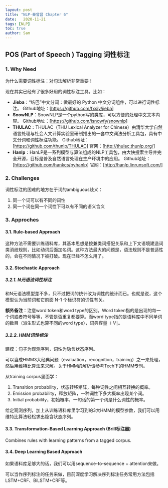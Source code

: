 ```yaml
---
layout: post
title: "NLP-秦曾昌 Chapter 6"
date:   2020-11-21
tags: [NLP]
toc: true
author: Sam
---
```


## POS (Part of Speech ) Tagging 词性标注

### 1. Why Need

为什么需要词性标注：对句法解析非常重要！

现在其实已经有了很多好用的词性标注工具，比如：

- **Jieba**：“结巴”中文分词：做最好的 Python 中文分词组件，可以进行词性标注。
  Github地址：[https://github.com/fxsjy/jieba]
- **SnowNLP**：SnowNLP是一个python写的类库，可以方便的处理中文文本内容。
  Github地址：[https://github.com/isnowfy/snownlp]
- **THULAC**：THULAC（THU Lexical Analyzer for Chinese）由清华大学自然语言处理与社会人文计算实验室研制推出的一套中文词法分析工具包，具有中文分词和词性标注功能。
  Github地址：[https://github.com/thunlp/THULAC]
  官网：[http://thulac.thunlp.org/]
- **Hanlp**：HanLP是一系列模型与算法组成的NLP工具包，由大快搜索主导并完全开源，目标是普及自然语言处理在生产环境中的应用。
  Github地址：[https://github.com/hankcs/pyhanlp]
  官网：[http://hanlp.linrunsoft.com/]



### 2. Challenges

词性标注的困难的地方在于词的ambiguous歧义：

1. 同一个词可以有不同的词性
2. 同一个词在同一个词性下可以有不同的语义含义



### 3. Approches

#### 3.1. Rule-based Approach

这种方法不需要训练语料库，其基本思想是按兼类词搭配关系和上下文语境建造词类消歧规则，比如动词后面加名词。这种方法最大的问题是，语法规则不是普适性的，会在不同情况下被打破。现在已经不怎么用了。



#### 3.2. Stochastic Approach

##### 3.2.1. N元语法词性标注

和N元语法模型差不多，只不过把词的统计改为词性的统计而已。也就是说，这个模型认为当前词和它前面 N-1 个标识符的词性有关。



**额外备注**：注意word token和word type的区别。Word token指的是出现的每一个词或者符号等等，不管是否重复都要算。而word type指的是语料库中不同单词的数目（派生形式也算不同的word type），词典容量 $\mid V \mid$。



##### 3.2.2. HMM词性标注

建模：句子为观测序列，词性为隐含状态序列。



可以当成HMM3大经典问题（evaluation，recognition，training）之一来处理，然后用维特比算法来求解。关于HMM的解析请参考Tech下的HMM专刊。



从training corpus里面学：

1. Transition probability，状态转移矩阵，每种词性之间相互转换的概率。
2. Emission probability，释放矩阵，一种词性下多大概率出现某个词。
3. Initial probability，初始概率，一句话的第一个词是什么词性的概率。



给定观测序列，加上从训练语料库里学习到的3大HMM的模型参数，我们可以用维特比算法轻松求出隐含状态序列。



#### 3.3. Transformation-Based Learning Approach (Brill标注器)

Combines rules with learning patterns from a tagged corpus. 



#### 3.4. Deep Learning Based Approach

如果语料库足够大的话，我们可以用sequence-to-sequence + attention来做。

可以当作序列标注的任务来做，目前深度学习解决序列标注任务常用方法包括LSTM+CRF、BiLSTM+CRF等。